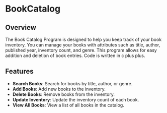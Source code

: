 # BookCatalog

## Overview

The Book Catalog Program is designed to help you keep track of your book inventory. You can manage your books with attributes such as title, author, published year, inventory count, and genre. This program allows for easy addition and deletion of book entries. Code is written in c plus plus. 

## Features

- **Search Books**: Search for books by title, author, or genre.
- **Add Books**: Add new books to the inventory.
- **Delete Books**: Remove books from the inventory.
- **Update Inventory**: Update the inventory count of each book.
- **View All Books**: View a list of all books in the catalog.
